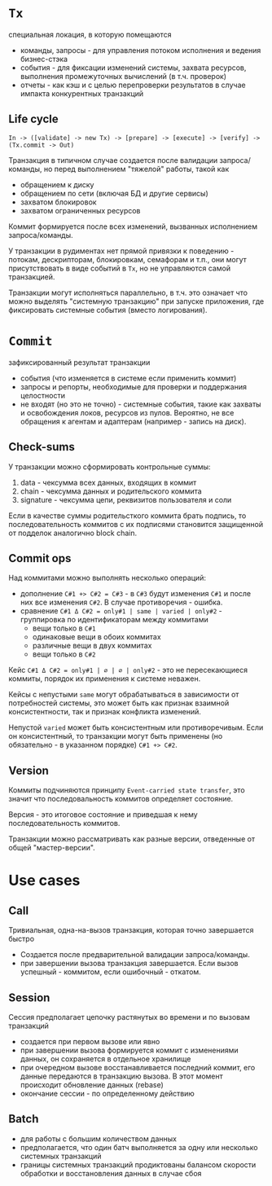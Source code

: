 # `Tx`
cпециальная локация, в которую помещаются
* команды, запросы - для управления потоком исполнения и ведения бизнес-стэка
* события - для фиксации изменений системы, захвата ресурсов, выполнения промежуточных вычислений (в т.ч. проверок)
* отчеты - как кэш и с целью перепроверки результатов в случае импакта конкурентных транзакций

## Life cycle
`In -> ([validate] -> new Tx) -> [prepare] -> [execute] -> [verify] -> (Tx.commit -> Out)`

Транзакция в типичном случае создается после валидации запроса/команды, но перед выполнением "тяжелой" работы, такой как
* обращением к диску
* обращением по сети (включая БД и другие сервисы)
* захватом блокировок
* захватом ограниченных ресурсов

Коммит формируется после всех изменений, вызванных исполнением запроса/команды.

У транзакции в рудиментах нет прямой привязки к поведению - потокам, дескрипторам, блокировкам, семафорам и т.п., они могут присутствовать в виде событий в `Tx`, но не управляются самой транзакцией.

Транзакции могут исполняться параллельно, в т.ч. это означает что можно выделять "системную транзакцию" при запуске приложения, где фиксировать системные события (вместо логирования).


# `Commit`
зафиксированный результат транзакции
* события (что изменяется в системе если применить коммит)
* запросы и репорты, необходимые для проверки и поддержания целостности
* не входят (но это не точно) - системные события, такие как захваты и освобождения локов, ресурсов из пулов. Вероятно, не все обращения к агентам и адаптерам (например - запись на диск).

## Check-sums
У транзакции можно сформировать контрольные суммы:
1. data - чексумма всех данных, входящих в коммит
2. chain - чексумма данных и родительского коммита
3. signature - чексумма цепи, реквизитов пользователя и соли

Если в качестве суммы родительсткого коммита брать подпись, то последовательность коммитов с их подписями становится защищенной от подделок аналогично block chain.


## Commit ops
Над коммитами можно выполнять несколько операций:
* дополнение `C#1 +> C#2 = C#3` - в `C#3` будут изменения `C#1` и после них все изменения `C#2`. В случае противоречия - ошибка.
* сравнение `C#1 Δ C#2 = only#1 | same | varied | only#2` - группировка по идентификаторам между коммитами
    * вещи только в `C#1`
    * одинаковые вещи в обоих коммитах
    * различные вещи в двух коммитах
    * вещи только в `C#2`

Кейс `C#1 Δ C#2 = only#1 | ∅ | ∅ | only#2` - это не пересекающиеся коммиты, порядок их применения к системе неважен.

Кейсы с непустыми `same` могут обрабатываться в зависимости от потребностей системы, это может быть как признак взаимной консистентности, так и признак конфликта изменений.

Непустой `varied` может быть консистентным или противоречивым. Если он консистентный, то транзакции могут быть применены (но обязательно - в указанном порядке) `C#1 +> C#2`.

## Version
Коммиты подчиняются принципу `Event-carried state transfer`, это значит что последовальность коммитов определяет состояние.

Версия - это итоговое состояние и приведшая к нему последовательность коммитов.

Транзакции можно рассматривать как разные версии, отведенные от общей "мастер-версии".

# Use cases
## Call
Тривиальная, одна-на-вызов транзакция, которая точно завершается быстро
- Создается после предварительной валидации запроса/команды.
- при завершении вызова транзакция завершается. Если вызов успешный - коммитом, если ошибочный - откатом.

## Session
Сессия предполагает цепочку растянутых во времени и по вызовам транзакций
- создается при первом вызове или явно
- при завершении вызова формируется коммит с изменениями данных, он сохраняется в отдельное хранилище
- при очередном вызове восстанавливается последний коммит, его данные передаются в транзакцию вызова. В этот момент происходит обновление данных (rebase)
- окончание сессии - по определенному действию

## Batch
- для работы с большим количеством данных
- предполагается, что один батч выполняется за одну или несколько системных транзакций
- границы системных транзакций продиктованы балансом скорости обработки и восстановления данных в случае сбоя
